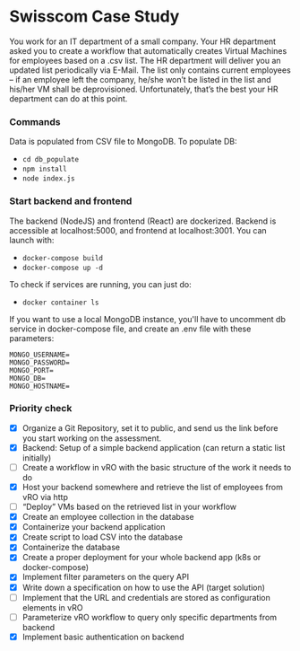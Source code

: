 # Swisscom Case Study
You work for an IT department of a small company. Your HR department asked you to create a workflow that automatically creates Virtual Machines for employees based on a .csv list.
The HR department will deliver you an updated list periodically via E-Mail. The list only contains current employees – if an employee left the company, he/she won’t be listed in the list and his/her VM shall be deprovisioned. Unfortunately, that’s the best your HR department can do at this point.


### Commands
Data is populated from CSV file to MongoDB. To populate DB:
- `cd db_populate`
- `npm install`
- `node index.js`

### Start backend and frontend
The backend (NodeJS) and frontend (React) are dockerized. Backend is accessible at localhost:5000, and frontend at localhost:3001. You can launch with:
- `docker-compose build`
- `docker-compose up -d`<br />

To check if services are running, you can just do:
- `docker container ls`

If you want to use a local MongoDB instance, you'll have to uncomment db service in docker-compose file, and create an .env file with these parameters:
```
MONGO_USERNAME=
MONGO_PASSWORD=
MONGO_PORT=
MONGO_DB=
MONGO_HOSTNAME=
```

### Priority check
- [x] Organize a Git Repository, set it to public, and send us the link before you start working on the assessment.
- [x] Backend: Setup of a simple backend application (can return a static list initially)
- [ ] Create a workflow in vRO with the basic structure of the work it needs to do
- [x] Host your backend somewhere and retrieve the list of employees from vRO via http
- [ ] “Deploy” VMs based on the retrieved list in your workflow
- [x] Create an employee collection in the database
- [x] Containerize your backend application
- [x] Create script to load CSV into the database
- [x] Containerize the database
- [x] Create a proper deployment for your whole backend app (k8s or docker-compose)
- [x] Implement filter parameters on the query API
- [x] Write down a specification on how to use the API (target solution)
- [ ] Implement that the URL and credentials are stored as configuration elements in vRO
- [ ] Parameterize vRO workflow to query only specific departments from backend
- [x] Implement basic authentication on backend

